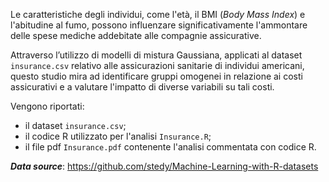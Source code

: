 Le caratteristiche degli individui, come l'età, il BMI (*Body Mass Index*) e l'abitudine al fumo, possono influenzare significativamente l'ammontare delle spese mediche addebitate alle compagnie assicurative.
    
Attraverso l’utilizzo di modelli di mistura Gaussiana, applicati al dataset `insurance.csv` relativo alle assicurazioni sanitarie di individui americani, questo studio mira ad identificare gruppi omogenei in relazione ai costi assicurativi e a valutare l'impatto di diverse variabili su tali costi.

Vengono riportati:
* il dataset `insurance.csv`;
* il codice R utilizzato per l'analisi `Insurance.R`;
* il file pdf `Insurance.pdf` contenente l'analisi commentata con codice R.

**_*Data source*_**: https://github.com/stedy/Machine-Learning-with-R-datasets
